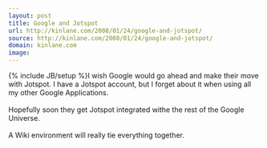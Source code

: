 ```yaml
---
layout: post
title: Google and Jotspot
url: http://kinlane.com/2008/01/24/google-and-jotspot/
source: http://kinlane.com/2008/01/24/google-and-jotspot/
domain: kinlane.com
image: 
---
```

{% include JB/setup %}I wish Google would go ahead and make their move with Jotspot. I have a Jotspot account, but I forget about it when using all my other Google Applications.<br />
<br />
Hopefully soon they get Jotspot integrated withe the rest of the Google Universe.<br />
<br />
A Wiki environment will really tie everything together.
